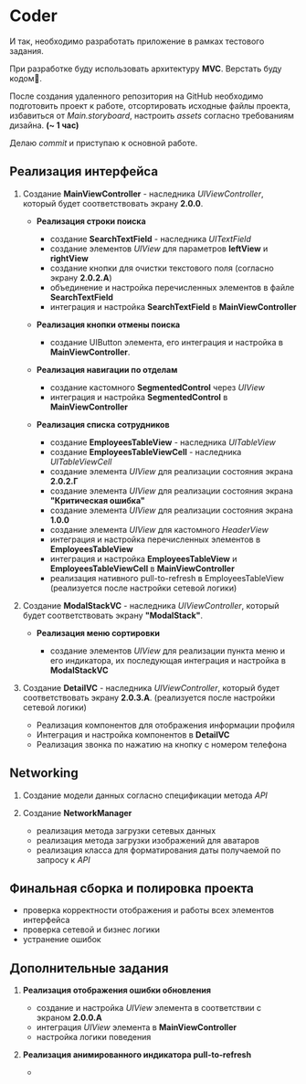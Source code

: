 # **Coder**

И так, необходимо разработать приложение в рамках тестового задания.

При разработке буду использовать архитектуру **MVC**. Верстать буду кодом:muscle:.

После создания удаленного репозитория на GitHub необходимо подготовить проект к работе, отсортировать исходные файлы проекта, избавиться от *Main.storyboard*, настроить *assets* согласно требованиям дизайна. **(~ 1 час)**

Делаю *commit* и приступаю к основной работе.

## Реализация интерфейса
1. Создание **MainViewController** - наследника *UIViewController*, который будет соответствовать экрану **2.0.0**. 
   
   - **Реализация строки поиска**
   
      - создание **SearchTextField** - наследника *UITextField*
      - создание элементов *UIView* для параметров **leftView** и **rightView**
      - создание кнопки для очистки текстового поля (согласно экрану **2.0.2.А**)
      - объединение и настройка перечисленных элементов в файле **SearchTextField**
      - интеграция и настройка **SearchTextField** в **MainViewController**
      
    - **Реализация кнопки отмены поиска** 
    
      - создание UIButton элемента, его интеграция и настройка в **MainViewController**.
      
    - **Реализация навигации по отделам**
    
      - создание кастомного **SegmentedControl** через *UIView*
      - интеграция и настройка **SegmentedControl** в **MainViewController**
      
    - **Реализация списка сотрудников**
    
      - создание **EmployeesTableView** - наследника *UITableView*
      - создание **EmployeesTableViewCell** - наследника *UITableViewCell*
      - создание элемента *UIView* для реализации состояния экрана **2.0.2.Г**
      - создание элемента *UIView* для реализации состояния экрана **"Критическая ошибка"**
      - создание элемента *UIView* для реализации состояния экрана **1.0.0**
      - создание элемента *UIView* для кастомного *HeaderView* 
      - интеграция и настройка перечисленных элементов в **EmployeesTableView**
      - интеграция и настройка **EmployeesTableView** и **EmployeesTableViewCell** в **MainViewController**
      - реализация нативного pull-to-refresh в EmployeesTableView (реализуется после настройки сетевой логики)
      
 2. Создание **ModalStackVC** - наследника *UIViewController*, который будет соответствовать экрану **"ModalStack"**. 
 
    - **Реализация меню сортировки**
    
      - создание элементов *UIView* для реализации пункта меню и его индикатора, их последующая интеграция и настройка в **ModalStackVC**
      
 3. Создание **DetailVC** - наследника *UIViewController*, который будет соответствовать экрану **2.0.3.А**. 
 (реализуется после настройки сетевой логики)
 
     - Реализация компонентов для отображения информации профиля
     - Интеграция и настройка компонентов в **DetailVC** 
     - Реализация звонка по нажатию на кнопку с номером телефона

 ## Networking
 1. Создание модели данных согласно спецификации метода *API*
 2. Создание **NetworkManager**
 
    - реализация метода загрузки сетевых данных
    - реализация метода загрузки изображений для аватаров 
    - реализация класса для форматирования даты получаемой по запросу к *API*
 
    
## Финальная сборка и полировка проекта
- проверка корректности отображения и работы всех элементов интерфейса 
- проверка сетевой и бизнес логики
- устранение ошибок

## Дополнительные задания 
1. **Реализация отображения ошибки обновления**
    
   - создание и настройка *UIView* элемента в соответствии с экраном **2.0.0.А**
   - интеграция *UIView* элемента в **MainViewController**
   - настройка логики поведения
2. **Реализация анимированного индикатора pull-to-refresh**
    
    - 

  

  
